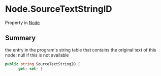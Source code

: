 # Node.SourceTextStringID

Property in [Node](/api/csharp/yarn.node.md)

## Summary


the entry in the program's string table that contains the original
text of this node; null if this is not available    


```csharp
public string SourceTextStringID {
      get; set; }
```

